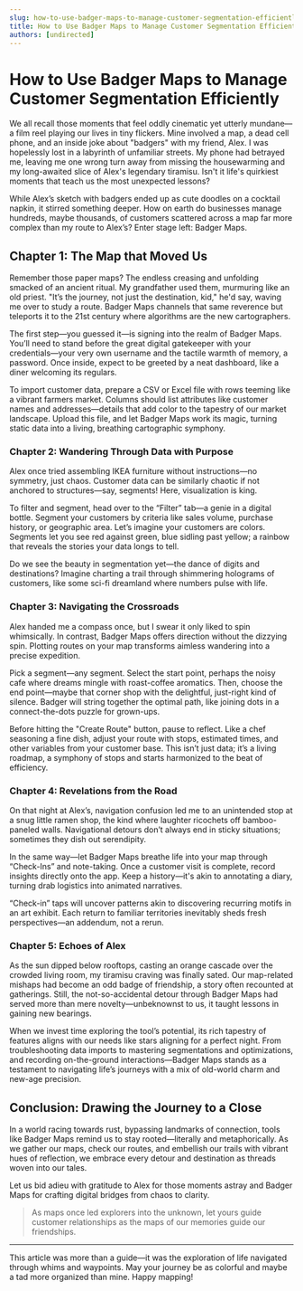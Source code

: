 ```yaml
---
slug: how-to-use-badger-maps-to-manage-customer-segmentation-efficiently
title: How to Use Badger Maps to Manage Customer Segmentation Efficiently
authors: [undirected]
---
```



# How to Use Badger Maps to Manage Customer Segmentation Efficiently

We all recall those moments that feel oddly cinematic yet utterly mundane—a film reel playing our lives in tiny flickers. Mine involved a map, a dead cell phone, and an inside joke about "badgers" with my friend, Alex. I was hopelessly lost in a labyrinth of unfamiliar streets. My phone had betrayed me, leaving me one wrong turn away from missing the housewarming and my long-awaited slice of Alex's legendary tiramisu. Isn't it life's quirkiest moments that teach us the most unexpected lessons?

While Alex’s sketch with badgers ended up as cute doodles on a cocktail napkin, it stirred something deeper. How on earth do businesses manage hundreds, maybe thousands, of customers scattered across a map far more complex than my route to Alex’s? Enter stage left: Badger Maps.

## Chapter 1: The Map that Moved Us

Remember those paper maps? The endless creasing and unfolding smacked of an ancient ritual. My grandfather used them, murmuring like an old priest. "It’s the journey, not just the destination, kid," he'd say, waving me over to study a route. Badger Maps channels that same reverence but teleports it to the 21st century where algorithms are the new cartographers.

The first step—you guessed it—is signing into the realm of Badger Maps. You’ll need to stand before the great digital gatekeeper with your credentials—your very own username and the tactile warmth of memory, a password. Once inside, expect to be greeted by a neat dashboard, like a diner welcoming its regulars. 

To import customer data, prepare a CSV or Excel file with rows teeming like a vibrant farmers market. Columns should list attributes like customer names and addresses—details that add color to the tapestry of our market landscape. Upload this file, and let Badger Maps work its magic, turning static data into a living, breathing cartographic symphony.

### Chapter 2: Wandering Through Data with Purpose

Alex once tried assembling IKEA furniture without instructions—no symmetry, just chaos. Customer data can be similarly chaotic if not anchored to structures—say, segments! Here, visualization is king. 

To filter and segment, head over to the “Filter” tab—a genie in a digital bottle. Segment your customers by criteria like sales volume, purchase history, or geographic area. Let’s imagine your customers are colors. Segments let you see red against green, blue sidling past yellow; a rainbow that reveals the stories your data longs to tell. 

Do we see the beauty in segmentation yet—the dance of digits and destinations? Imagine charting a trail through shimmering holograms of customers, like some sci-fi dreamland where numbers pulse with life.

### Chapter 3: Navigating the Crossroads

Alex handed me a compass once, but I swear it only liked to spin whimsically. In contrast, Badger Maps offers direction without the dizzying spin. Plotting routes on your map transforms aimless wandering into a precise expedition. 

Pick a segment—any segment. Select the start point, perhaps the noisy cafe where dreams mingle with roast-coffee aromatics. Then, choose the end point—maybe that corner shop with the delightful, just-right kind of silence. Badger will string together the optimal path, like joining dots in a connect-the-dots puzzle for grown-ups.

Before hitting the "Create Route" button, pause to reflect. Like a chef seasoning a fine dish, adjust your route with stops, estimated times, and other variables from your customer base. This isn’t just data; it’s a living roadmap, a symphony of stops and starts harmonized to the beat of efficiency.

### Chapter 4: Revelations from the Road

On that night at Alex’s, navigation confusion led me to an unintended stop at a snug little ramen shop, the kind where laughter ricochets off bamboo-paneled walls. Navigational detours don’t always end in sticky situations; sometimes they dish out serendipity.

In the same way—let Badger Maps breathe life into your map through “Check-Ins” and note-taking. Once a customer visit is complete, record insights directly onto the app. Keep a history—it's akin to annotating a diary, turning drab logistics into animated narratives.

“Check-in” taps will uncover patterns akin to discovering recurring motifs in an art exhibit. Each return to familiar territories inevitably sheds fresh perspectives—an addendum, not a rerun.

### Chapter 5: Echoes of Alex

As the sun dipped below rooftops, casting an orange cascade over the crowded living room, my tiramisu craving was finally sated. Our map-related mishaps had become an odd badge of friendship, a story often recounted at gatherings. Still, the not-so-accidental detour through Badger Maps had served more than mere novelty—unbeknownst to us, it taught lessons in gaining new bearings.

When we invest time exploring the tool’s potential, its rich tapestry of features aligns with our needs like stars aligning for a perfect night. From troubleshooting data imports to mastering segmentations and optimizations, and recording on-the-ground interactions—Badger Maps stands as a testament to navigating life’s journeys with a mix of old-world charm and new-age precision.

## Conclusion: Drawing the Journey to a Close

In a world racing towards rust, bypassing landmarks of connection, tools like Badger Maps remind us to stay rooted—literally and metaphorically. As we gather our maps, check our routes, and embellish our trails with vibrant hues of reflection, we embrace every detour and destination as threads woven into our tales. 

Let us bid adieu with gratitude to Alex for those moments astray and Badger Maps for crafting digital bridges from chaos to clarity.

> As maps once led explorers into the unknown, let yours guide customer relationships as the maps of our memories guide our friendships.

---
This article was more than a guide—it was the exploration of life navigated through whims and waypoints. May your journey be as colorful and maybe a tad more organized than mine. Happy mapping!

